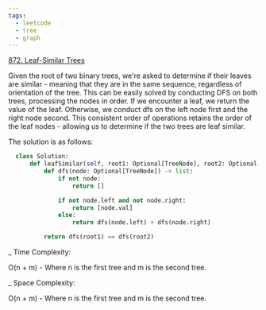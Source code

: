 ```yaml
---
tags:
  - leetcode
  - tree
  - graph
---
```


<a href="https://leetcode.com/problems/leaf-similar-trees/">872. Leaf-Similar
Trees</a>

Given the root of two binary trees, we're asked to determine if their leaves are
similar - meaning that they are in the same sequence, regardless of orientation
of the tree. This can be easily solved by conducting DFS on both trees,
processing the nodes in order. If we encounter a leaf, we return the value of
the leaf. Otherwise, we conduct dfs on the left node first and the right node
second. This consistent order of operations retains the order of the leaf
nodes - allowing us to determine if the two trees are leaf similar.

The solution is as follows:

```python
  class Solution:
      def leafSimilar(self, root1: Optional[TreeNode], root2: Optional[TreeNode]) -> bool:
          def dfs(node: Optional[TreeNode]) -> list:
              if not node:
                  return []

              if not node.left and not node.right:
                  return [node.val]
              else:
                  return dfs(node.left) + dfs(node.right)

          return dfs(root1) == dfs(root2)
```

\_ Time Complexity:

O(n + m) - Where n is the first tree and m is the second tree.

\_ Space Complexity:

O(n + m) - Where n is the first tree and m is the second tree.

